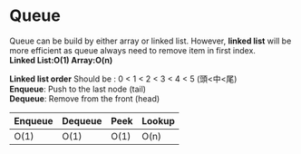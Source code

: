 # Queue

Queue can be build by either array or linked list. However, <b>linked list</b> will be more efficient as queue always need to remove item in first index. <br>
<b>Linked List:O(1) Array:O(n)</b>

<b>Linked list order</b> Should be : 0 < 1 < 2 < 3 < 4 < 5  (頭<中<尾) <br>
<b>Enqueue</b>: Push to the last node (tail) <br>
<b>Dequeue</b>: Remove from the front (head)



| Enqueue | Dequeue | Peek | Lookup |
|---------|---------|------|--------|
| O(1)    | O(1)    | O(1) | O(n)   |
